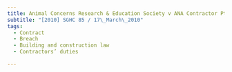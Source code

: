 ```yaml
---
title: Animal Concerns Research & Education Society v ANA Contractor Pte Ltd and another 
subtitle: "[2010] SGHC 85 / 17\_March\_2010"
tags:
  - Contract
  - Breach
  - Building and construction law
  - Contractors’ duties

---
```


